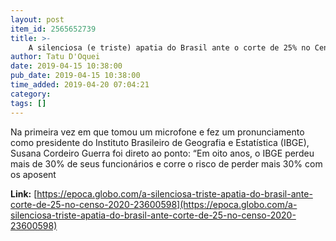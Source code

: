 ```yaml
---
layout: post
item_id: 2565652739
title: >-
    A silenciosa (e triste) apatia do Brasil ante o corte de 25% no Censo 2020
author: Tatu D'Oquei
date: 2019-04-15 10:38:00
pub_date: 2019-04-15 10:38:00
time_added: 2019-04-20 07:04:21
category: 
tags: []
---
```


Na primeira vez em que tomou um microfone e fez um pronunciamento como presidente do Instituto Brasileiro de Geografia e Estatística (IBGE), Susana Cordeiro Guerra foi direto ao ponto: “Em oito anos, o IBGE perdeu mais de 30% de seus funcionários e corre o risco de perder mais 30% com os aposent

**Link:** [https://epoca.globo.com/a-silenciosa-triste-apatia-do-brasil-ante-corte-de-25-no-censo-2020-23600598](https://epoca.globo.com/a-silenciosa-triste-apatia-do-brasil-ante-corte-de-25-no-censo-2020-23600598)

